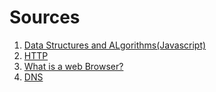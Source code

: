 # Sources

1. [Data Structures and ALgorithms(Javascript)](https://www.freecodecamp.org/learn/javascript-algorithms-and-data-structures/)
2. [HTTP](https://developer.mozilla.org/en-US/docs/Web/HTTP/Overview)
3. [What is a web Browser?](https://www.mozilla.org/en-US/firefox/browsers/what-is-a-browser/)
4. [DNS](https://www.geeksforgeeks.org/working-of-domain-name-system-dns-server/) 